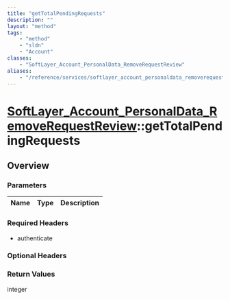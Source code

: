 ```yaml
---
title: "getTotalPendingRequests"
description: ""
layout: "method"
tags:
    - "method"
    - "sldn"
    - "Account"
classes:
    - "SoftLayer_Account_PersonalData_RemoveRequestReview"
aliases:
    - "/reference/services/softlayer_account_personaldata_removerequestreview/getTotalPendingRequests"
---
```

# [SoftLayer_Account_PersonalData_RemoveRequestReview](/reference/services/SoftLayer_Account_PersonalData_RemoveRequestReview)::getTotalPendingRequests




## Overview 


### Parameters 
|Name | Type | Description |
| --- | --- | --- |


### Required Headers
* authenticate

### Optional Headers

### Return Values
integer

